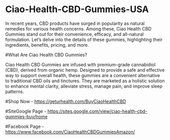 # Ciao-Health-CBD-Gummies-USA

In recent years, CBD products have surged in popularity as natural remedies for various health concerns. Among these, Ciao Health CBD Gummies stand out for their convenience, efficacy, and all-natural formulation. Let’s delve into the details of these gummies, highlighting their ingredients, benefits, pricing, and more.

#What Are Ciao Health CBD Gummies?

Ciao Health CBD Gummies are infused with premium-grade cannabidiol (CBD), derived from organic hemp. Designed to provide a safe and effective way to support overall health, these gummies are a convenient alternative to traditional CBD oils and tinctures. They are marketed as a holistic solution to enhance mental clarity, alleviate stress, manage pain, and improve sleep patterns.

#Shop Now - https://geturhealth.com/BuyCiaoHealthCBD

#SiteGoogle Page - https://sites.google.com/view/ciao-health-cbd-gummies-buy/home

#Facebook Page - https://www.facebook.com/CiaoHealthCBDGummiesAmazon/
